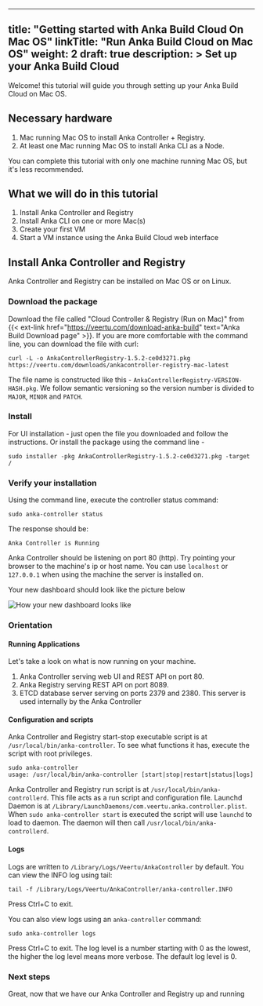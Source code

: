
---
title: "Getting started with Anka Build Cloud On Mac OS"
linkTitle: "Run Anka Build Cloud on Mac OS"
weight: 2
draft: true
description: >
  Set up your Anka Build Cloud
---


Welcome! this tutorial will guide you through setting up your Anka Build Cloud on Mac OS.

## Necessary hardware 

1. Mac running Mac OS to install Anka Controller + Registry.
2. At least one Mac running Mac OS to install Anka CLI as a Node.

You can complete this tutorial with only one machine running Mac OS, but it's less recommended. 

## What we will do in this tutorial
1. Install Anka Controller and Registry
2. Install Anka CLI on one or more Mac(s)
3. Create your first VM
4. Start a VM instance using the Anka Build Cloud web interface



## Install Anka Controller and Registry
Anka Controller and Registry can be installed on Mac OS or on Linux.
### Download the package
Download the file called "Cloud Controller & Registry (Run on Mac)" from {{< ext-link href="https://veertu.com/download-anka-build" text="Anka Build Download page" >}}.
If you are more comfortable with the command line, you can download the file with curl:
```shell
curl -L -o AnkaControllerRegistry-1.5.2-ce0d3271.pkg https://veertu.com/downloads/ankacontroller-registry-mac-latest
```
The file name is constructed like this - `AnkaControllerRegistry-VERSION-HASH.pkg`. We follow semantic versioning so the version number is divided to `MAJOR`, `MINOR` and `PATCH`. 

### Install
For UI installation - just open the file you downloaded and follow the instructions.
Or install the package using the command line - 
```shell
sudo installer -pkg AnkaControllerRegistry-1.5.2-ce0d3271.pkg -target /
```

### Verify your installation
Using the command line, execute the controller status command:
```shell
sudo anka-controller status
```
The response should be:
```shell
Anka Controller is Running
```
Anka Controller should be listening on port 80 (http). Try pointing your browser to the machine's ip or host name. You can use `localhost` or `127.0.0.1` when using the machine the server is installed on.

Your new dashboard should look like the picture below

![How your new dashboard looks like](/images/getting-started/new-dashboard.png)


### Orientation
#### Running Applications
Let's take a look on what is now running on your machine.
1. Anka Controller serving web UI and REST API on port 80.
2. Anka Registry serving REST API on port 8089.
3. ETCD database server serving on ports 2379 and 2380. This server is used internally by the Anka Controller
#### Configuration and scripts
Anka Controller and Registry start-stop executable script is at `/usr/local/bin/anka-controller`. To see what functions it has, execute the script with root privileges.
```shell 
sudo anka-controller
usage: /usr/local/bin/anka-controller [start|stop|restart|status|logs]
```
Anka Controller and Registry run script is at `/usr/local/bin/anka-controllerd`. This file acts as a run script and configuration file. 
Launchd Daemon is at `/Library/LaunchDaemons/com.veertu.anka.controller.plist`. When `sudo anka-controller start` is executed the script will use `launchd` to load to daemon. The daemon will then call `/usr/local/bin/anka-controllerd`.
#### Logs
Logs are written to `/Library/Logs/Veertu/AnkaController` by default. 
You can view the INFO log using tail:
```shell
tail -f /Library/Logs/Veertu/AnkaController/anka-controller.INFO
```
Press Ctrl+C to exit. 

You can also view logs using an `anka-controller` command:
```shell
sudo anka-controller logs
```
Press Ctrl+C to exit.
The log level is a number starting with 0 as the lowest, the higher the log level means more verbose. The default log level is 0.

### Next steps
Great, now that we have our Anka Controller and Registry up and running 








